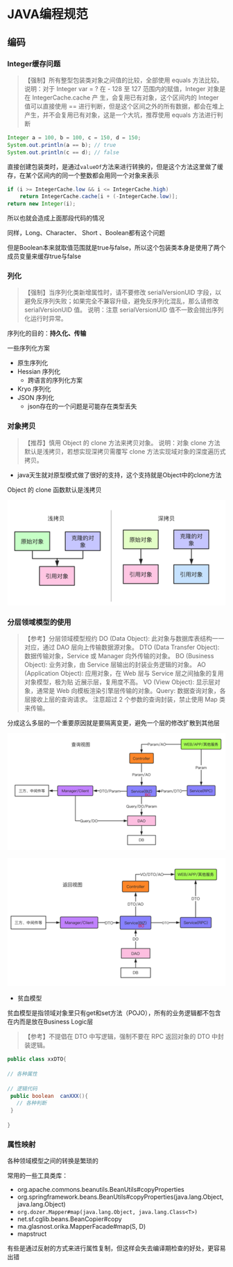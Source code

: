 # JAVA编程规范

## 编码

### Integer缓存问题

>【强制】所有整型包装类对象之间值的比较，全部使用 equals 方法比较。
说明：对于 Integer var = ? 在 - 128 至 127 范围内的赋值，Integer 对象是在 IntegerCache.cache 产 生，会复用已有对象，这个区间内的 Integer 值可以直接使用 == 进行判断，但是这个区间之外的所有数据，都会在堆上产生，并不会复用已有对象，这是一个大坑，推荐使用 equals 方法进行判断

```java
Integer a = 100, b = 100, c = 150, d = 150;
System.out.println(a == b); // true
System.out.println(c == d); // false
```

直接创建包装类时，是通过`valueOf`方法来进行转换的，但是这个方法这里做了缓存，在某个区间内的同一个整数都会用同一个对象来表示

```java
if (i >= IntegerCache.low && i <= IntegerCache.high)
    return IntegerCache.cache[i + (-IntegerCache.low)];
return new Integer(i);
```

所以也就会造成上面那段代码的情况

同样，Long、Character、 Short 、Boolean都有这个问题

但是Boolean本来就取值范围就是true与false，所以这个包装类本身是使用了两个成员变量来缓存true与false

### 列化

>【强制】当序列化类新增属性时，请不要修改 serialVersionUID 字段，以避免反序列失败；如果完全不兼容升级，避免反序列化混乱，那么请修改 serialVersionUID 值。
说明：注意 serialVersionUID 值不一致会抛出序列化运行时异常。

序列化的目的：**持久化、传输**

一些序列化方案

- 原生序列化
- Hessian 序列化
  - 跨语言的序列化方案
- Kryo 序列化
- JSON 序列化
  - json存在的一个问题是可能存在类型丢失

### 对象拷贝

>【推荐】慎用 Object 的 clone 方法来拷贝对象。
说明：对象 clone 方法默认是浅拷贝，若想实现深拷贝需覆写 clone 方法实现域对象的深度遍历式拷贝。

- java天生就对原型模式做了很好的支持，这个支持就是Object中的clone方法

 Object 的 clone 函数默认是浅拷贝

![202002171353](/assets/202002171353.jfif)

### 分层领域模型的使用

>【参考】分层领域模型规约
DO (Data Object): 此对象与数据库表结构一一对应，通过 DAO 层向上传输数据源对象。
DTO (Data Transfer Object): 数据传输对象，Service 或 Manager 向外传输的对象。
BO (Business Object): 业务对象，由 Service 层输出的封装业务逻辑的对象。
AO (Application Object): 应用对象，在 Web 层与 Service 层之间抽象的复用对象模型，极为贴 近展示层，复用度不高。
VO (View Object): 显示层对象，通常是 Web 向模板渲染引擎层传输的对象。Query: 数据查询对象，各层接收上层的查询请求。
注意超过 2 个参数的查询封装，禁止使用 Map 类来传输。

分成这么多层的一个重要原因就是要隔离变更，避免一个层的修改扩散到其他层

![202002171420](/assets/202002171420.jfif)

![202002171421](/assets/202002171421.jfif)

- 贫血模型

贫血模型是指领域对象里只有get和set方法（POJO），所有的业务逻辑都不包含在内而是放在Business Logic层

>【参考】不提倡在 DTO 中写逻辑，强制不要在 RPC 返回对象的 DTO 中封装逻辑。

```java
public class xxDTO{

// 各种属性

// 逻辑代码
 public boolean  canXXX(){ 
   // 各种判断
 }

}
```

### 属性映射

各种领域模型之间的转换是繁琐的

常用的一些工具类库：

- org.apache.commons.beanutils.BeanUtils#copyProperties
- org.springframework.beans.BeanUtils#copyProperties(java.lang.Object, java.lang.Object)
- `org.dozer.Mapper#map(java.lang.Object, java.lang.Class<T>)`
- net.sf.cglib.beans.BeanCopier#copy
- ma.glasnost.orika.MapperFacade#map(S, D)
- mapstruct

有些是通过反射的方式来进行属性复制，但这样会失去编译期检查的好处，更容易出错